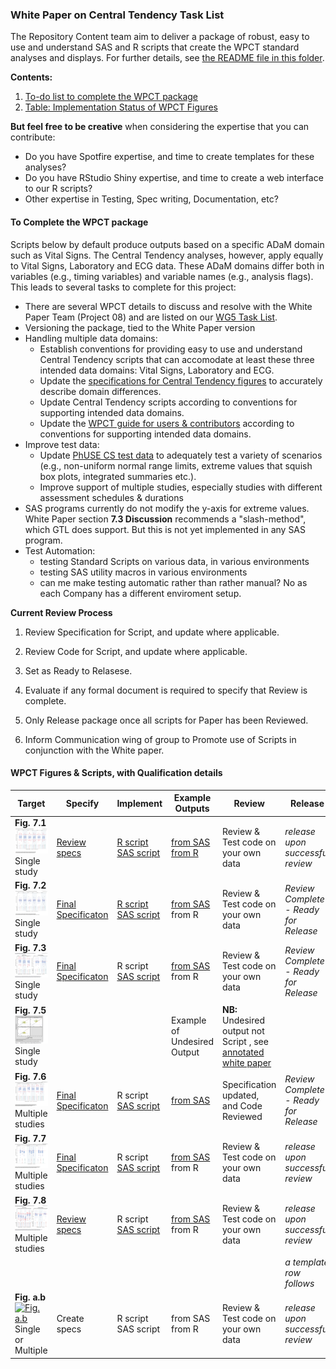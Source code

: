 ### White Paper on Central Tendency Task List

The Repository Content team aim to deliver a package of robust, easy to use and understand SAS and R scripts that create the WPCT standard analyses and displays. For further details, see [the README file in this folder](./README.md).

**Contents:**
 1. [To-do list to complete the WPCT package](http://github.com/phuse-org/phuse-scripts/blob/master/whitepapers/WPCT/TODO.md#to-complete-the-wpct-package)
 2. [Table: Implementation Status of WPCT Figures](http://github.com/phuse-org/phuse-scripts/blob/master/whitepapers/WPCT/TODO.md#wpct-figures--scripts-with-qualification-details)

**But feel free to be creative** when considering the expertise that you can contribute:
* Do you have Spotfire expertise, and time to create templates for these analyses?
* Do you have RStudio Shiny expertise, and time to create a web interface to our R scripts?
* Other expertise in Testing, Spec writing, Documentation, etc?

#### To Complete the WPCT package

Scripts below by default produce outputs based on a specific ADaM domain such as Vital Signs. The Central Tendency analyses, however, apply equally to Vital Signs, Laboratory and ECG data. These ADaM domains differ both in variables (e.g., timing variables) and variable names (e.g., analysis flags). This leads to several tasks to complete for this project:

* There are several WPCT details to discuss and resolve with the White Paper Team (Project 08) and are listed on our [WG5 Task List](http://github.com/phuse-org/phuse-scripts/blob/master/TODO.md).
* Versioning the package, tied to the White Paper version
* Handling multiple data domains:
  * Establish conventions for providing easy to use and understand Central Tendency scripts that can accomodate at least these three intended data domains: Vital Signs, Laboratory and ECG.
  * Update the [specifications for Central Tendency figures](http://github.com/phuse-org/phuse-scripts/tree/master/whitepapers/specification) to accurately describe domain differences.
  * Update Central Tendency scripts according to conventions for supporting intended data domains.
  * Update the [WPCT guide for users & contributors](http://github.com/phuse-org/phuse-scripts/blob/master/whitepapers/CentralTendency-UserGuide.md) according to conventions for supporting intended data domains.
* Improve test data:
  * Update [PhUSE CS test data](http://github.com/phuse-org/phuse-scripts/tree/master/data/adam) to adequately test a variety of scenarios (e.g., non-uniform normal range limits, extreme values that squish box plots, integrated summaries etc.). 
  * Improve support of multiple studies, especially studies with different assessment schedules & durations
* SAS programs currently do not modify the y-axis for extreme values. White Paper section **7.3 Discussion** recommends a "slash-method", which GTL does support. But this is not yet implemented in any SAS program.
* Test Automation:
  * testing Standard Scripts on various data, in various environments
  * testing SAS utility macros in various environments
  * can me make testing automatic rather than rather manual? No as each Company has a different enviroment setup.

**Current Review Process**

1. Review Specification for Script, and update where applicable.
 
2. Review Code for Script, and update where applicable.
 
3. Set as Ready to Relasese.
 
4. Evaluate if any formal document is required to specify that Review is complete.
 
5. Only Release package once all scripts for Paper has been Reviewed.

6. Inform Communication wing of group to Promote use of Scripts in conjunction with the White paper.


#### WPCT Figures & Scripts, with Qualification details

| Target | Specify | Implement | Example Outputs | Review | Release |
|---|---|---|---|---|---|
| **Fig. 7.1** [![Fig. 7.1](../images/wpct/target_07.01.png)](../images/wpct/target_07.01_full.png)<br/>Single study|[Review specs](http://github.com/phuse-org/phuse-scripts/blob/master/whitepapers/specification/WPCT_Fig_7.1_RequirementsSpecification.docx)|[R script](http://github.com/phuse-org/phuse-scripts/blob/master/whitepapers/WPCT/WPCT-F.07.01.R)<br/> [SAS script](http://github.com/phuse-org/phuse-scripts/blob/master/whitepapers/WPCT/WPCT-F.07.01.sas)|[from SAS](http://github.com/phuse-org/phuse-scripts/blob/master/whitepapers/WPCT/outputs_sas/WPCT-F.07.01_Box_plot_DIABP_by_visit_for_timepoint_815.pdf)<br/>[from R](http://github.com/phuse-org/phuse-scripts/blob/master/whitepapers/WPCT/outputs_r/WPCT-F.07.01%20R%20Output%20Example.PNG)|Review & Test code on your own data| *release upon successful review*|
| **Fig. 7.2** [![Fig. 7.2](../images/wpct/target_07.02.png)](../images/wpct/target_07.02_full.png)<br/>Single study|[Final Specificaton](http://github.com/phuse-org/phuse-scripts/blob/master/whitepapers/specification/WPCT_Fig_7.2_RequirementsSpecification.docx)|[R script](http://github.com/phuse-org/phuse-scripts/blob/master/whitepapers/WPCT/WPCT-F.07.02.R)<br/>[SAS script](http://github.com/phuse-org/phuse-scripts/blob/master/whitepapers/WPCT/WPCT-F.07.02.sas)|[from SAS](http://github.com/phuse-org/phuse-scripts/blob/master/whitepapers/WPCT/outputs_sas/WPCT-F.07.02_Box_plot_DIABP_Change_by_visit_for_timepoint_815.pdf)<br/>from R|Review & Test code on your own data| *Review Complete - Ready for Release*|
| **Fig. 7.3** [![Fig. 7.3](../images/wpct/target_07.03.png)](../images/wpct/target_07.03_full.png)<br/>Single study|[Final Specificaton](http://github.com/phuse-org/phuse-scripts/blob/master/whitepapers/specification/WPCT_Fig_7.3_RequirementsSpecification.docx)|R script<br/>[SAS script](http://github.com/phuse-org/phuse-scripts/blob/master/whitepapers/WPCT/WPCT-F.07.03.sas)|[from SAS](http://github.com/phuse-org/phuse-scripts/blob/master/whitepapers/WPCT/outputs_sas/WPCT-F.07.03_Box_plot_DIABP_with_change_by_visit_for_timepoint_815.pdf)<br/>from R|Review & Test code on your own data| *Review Complete - Ready for Release*|
| **Fig. 7.5** [![Fig. 7.5](../images/wpct/target_07.05.png)](../images/wpct/target_07.05_full.png)<br/>Single study|||Example of Undesired Output| **NB:** Undesired output not Script , see [annotated white paper](http://github.com/phuse-org/phuse-scripts/blob/master/whitepapers/specification/Annotated-CSS_WhitePaper_CentralTendency_v1.0.pdf)|
| **Fig. 7.6** [![Fig. 7.6](../images/wpct/target_07.06.png)](../images/wpct/target_07.06_full.png)<br/>Multiple studies|[Final Specificaton](http://github.com/phuse-org/phuse-scripts/blob/master/whitepapers/specification/WPCT_Fig_7.6_RequirementsSpecification.docx)|R script<br/>[SAS script](http://github.com/phuse-org/phuse-scripts/blob/master/whitepapers/WPCT/WPCT-F.07.06.sas)|[from SAS](http://github.com/phuse-org/phuse-scripts/blob/master/whitepapers/WPCT/outputs_sas/WPCT-F.07.06_Box_plot_DIABP_last_base_post_by_study_for_timepoint_815.pdf)<br/>|Specification updated, and Code Reviewed| *Review Complete - Ready for Release*|
| **Fig. 7.7** [![Fig. 7.7](../images/wpct/target_07.07.png)](../images/wpct/target_07.07_full.png)<br/>Multiple studies|[Final Specificaton](http://github.com/phuse-org/phuse-scripts/blob/master/whitepapers/specification/WPCT_Fig_7.7_RequirementsSpecification.docx)|R script<br/>[SAS script](http://github.com/phuse-org/phuse-scripts/blob/master/whitepapers/WPCT/WPCT-F.07.07.sas)|[from SAS](http://github.com/phuse-org/phuse-scripts/blob/master/whitepapers/WPCT/outputs_sas/WPCT-F.07.07_Box_plot_DIABP_change_MIN_base_post_by_study_for_timepoint_815.pdf)<br/>from R|Review & Test code on your own data| *release upon successful review*|
| **Fig. 7.8** [![Fig. 7.8](../images/wpct/target_07.08.png)](../images/wpct/target_07.08_full.png)<br/>Multiple studies|[Review specs](http://github.com/phuse-org/phuse-scripts/blob/master/whitepapers/specification/WPCT_Fig_7.8_RequirementsSpecification.docx)|R script<br/>[SAS script](http://github.com/phuse-org/phuse-scripts/blob/master/whitepapers/WPCT/WPCT-F.07.08.sas)|[from SAS](http://github.com/phuse-org/phuse-scripts/blob/master/whitepapers/WPCT/outputs_sas/WPCT-F.07.08_Box_plot_DIABP_lastminmax_change_timepoint_815.pdf)<br/>from R|Review & Test code on your own data| *release upon successful review*|
| | | | | |*a template row follows*|
| **Fig. a.b** [![Fig. a.b](../images/wpct/target_A.b.png)](../images/wpct/target_A.b_full.png)<br/>Single or Multiple|Create specs|R script<br/>SAS script|from SAS<br/>from R|Review & Test code on your own data| *release upon successful review*|
